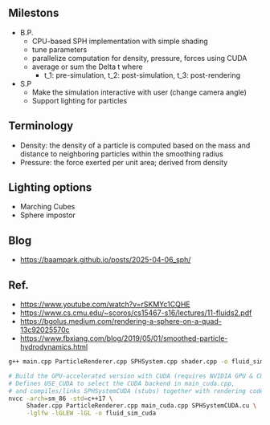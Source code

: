 ## Milestons
- B.P.
    - CPU-based SPH implementation with simple shading
    - tune parameters
    - parallelize computation for density, pressure, forces using CUDA
    - average or sum the Delta t where
        - t_1: pre-simulation, t_2: post-simulation, t_3: post-rendering
- S.P
    - Make the simulation interactive with user (change camera angle)
    - Support lighting for particles

## Terminology
- Density: the density of a particle is computed based on the mass and distance to neighboring particles within the smoothing radius
- Pressure: the force exerted per unit area; derived from density 

## Lighting options
- Marching Cubes
- Sphere impostor

## Blog
- https://baampark.github.io/posts/2025-04-06_sph/


## Ref.
- https://www.youtube.com/watch?v=rSKMYc1CQHE
- https://www.cs.cmu.edu/~scoros/cs15467-s16/lectures/11-fluids2.pdf
- https://bgolus.medium.com/rendering-a-sphere-on-a-quad-13c92025570c
- https://www.fbxiang.com/blog/2019/05/01/smoothed-particle-hydrodynamics.html

```bash
g++ main.cpp ParticleRenderer.cpp SPHSystem.cpp shader.cpp -o fluid_sim -lGL -lGLEW -lglfw
```

```bash
# Build the GPU-accelerated version with CUDA (requires NVIDIA GPU & CUDA Toolkit)
# Defines USE_CUDA to select the CUDA backend in main_cuda.cpp,
# and compiles/links SPHSystemCUDA (stubs) together with rendering code.
nvcc -arch=sm_86 -std=c++17 \
     Shader.cpp ParticleRenderer.cpp main_cuda.cpp SPHSystemCUDA.cu \
     -lglfw -lGLEW -lGL -o fluid_sim_cuda
```
